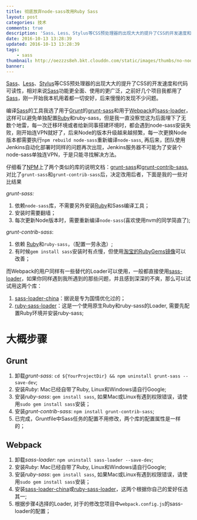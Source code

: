 ```yaml
---
title: 彻底放弃node-sass改用Ruby Sass
layout: post
categories: 技术
comments: true
description: 'Sass、Less、Stylus等CSS预处理器的出现大大的提升了CSS的开发速度和代码可读性，相对来说Sass功能更全面、使用的更广泛，之前好几个项目我都用了Sass，刚一开始我本机用着都一切安好，后来慢慢的发现不少问题。'
date: 2016-10-13 13:28:39
updated: 2016-10-13 13:28:39
tags:
    - sass
thumbnail: http://oezzzs8eh.bkt.clouddn.com/static/images/thumbs/no-node-sass.jpg?imageView2/1/w/345/h/163
banner:
---
```


<!-- toc -->

[Sass](http://sass-lang.com)、[Less](http://lesscss.org/)、[Stylus](http://stylus-lang.com/)等CSS预处理器的出现大大的提升了CSS的开发速度和代码可读性，相对来说[Sass](http://sass-lang.com)功能更全面、使用的更广泛，之前好几个项目我都用了[Sass](http://sass-lang.com)，刚一开始我本机用着都一切安好，后来慢慢的发现不少问题。

编译[Sass](http://sass-lang.com)的工具我选了用于[Grunt](http://gruntjs.com/)的[grunt-sass](https://www.npmjs.com/package/grunt-sass)和用于[Webpack](https://webpack.github.io/)的[sass-loader](https://www.npmjs.com/package/sass-loader)，这样可以避免单独配置[Ruby](https://www.ruby-lang.org/)和ruby-sass，但是我一直没察觉这为后面埋下了无数个地雷，每一次迁移环境或者给新同事搭建环境时，都会遇到node-sass安装失败，刚开始连VPN就好了，后来Node的版本升级越来越频繁，每一次更换Node版本都需要执行`npm rebuild node-sass`重新编译`node-sass`, 再后来，团队使用Jenkins自动化部署时同样的问题再次出现，Jenkins服务器不可能为了安装个node-sass单独连VPN，于是只能寻找解决方法。

仔细看了[NPM](https://www.npmjs.com/)上了两个类似的库的说明文档：[grunt-sass](https://www.npmjs.com/package/grunt-sass)和[grunt-contrib-sass](https://www.npmjs.com/package/grunt-contrib-sass), 对比了`grunt-sass`和`grunt-contrib-sass`后，决定改用后者，下面是我的一些对比结果

*grunt-sass:*

1. 依赖`node-sass`库，不需要另外安装[Ruby](https://www.ruby-lang.org/)和Sass编译工具；
2. 安装时需要翻墙；
3. 每次更新Node版本时，需要重新编译`node-sass`(喜欢使用nvm的同学简直了);

*grunt-contrib-sass*:

1. 依赖 [Ruby](https://www.ruby-lang.org/)和`ruby-sass`，（配置一劳永逸）;
2. 有时候`gem install sass`安装时有点慢，但使用[淘宝的RubyGems镜像](https://ruby.taobao.org/)可以改善；

而Webpack的用户同样有一些替代的Loader可以使用，一般都直接使用[sass-loader](https://www.npmjs.com/package/sass-loader)，如果你同样遇到我所遇到的那些问题，并且感到深深的不爽，那么可以试试用这两个库：

1. [sass-loader-china](https://www.npmjs.com/package/sass-loader-china)：据说是专为国情优化过的；
2. [ruby-sass-loader](https://www.npmjs.com/package/ruby-sass-loader)：这是一个使用原生Ruby和ruby-sass的Loader, 需要先配置Ruby环境并安装ruby-sass;

# 大概步骤

## Grunt

1. 卸载*grunt-sass*: `cd ${YourProjectDir} && npm uninstall grunt-sass --save-dev`;
2. 安装*Ruby*: Mac已经自带了Ruby, Linux和Windows请自行Google;
3. 安装*ruby-sass*: `gem install sass`, 如果Mac或Linux有遇到权限错误，请使用`sudo gem install sass`安装；
4. 安装*grunt-contrib-sass*: `npm install grunt-contrib-sass`;
5. 已完成，Gruntfile中Sass任务的配置不用修改，两个库的配置属性是一样的；

## Webpack
1. 卸载*sass-loader*: `npm uninstall sass-loader --save-dev`;
2. 安装*Ruby*: Mac已经自带了Ruby, Linux和Windows请自行Google;
3. 安装*ruby-sass*: `gem install sass`, 如果Mac或Linux有遇到权限错误，请使用`sudo gem install sass`安装；
4. 安装[sass-loader-china](https://www.npmjs.com/package/sass-loader-china)或[ruby-sass-loader](https://www.npmjs.com/package/ruby-sass-loader)，这两个根据你自己的爱好任选其一;
5. 根据步骤4选择的Loader, 对于的修改您项目中`webpack.config.js`的sass-loader的配置；